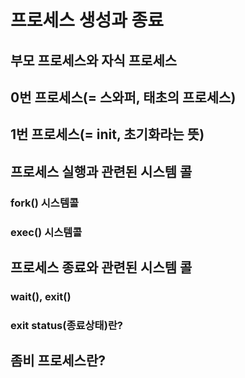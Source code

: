 # 프로세스 생성과 종료

## 부모 프로세스와 자식 프로세스

## 0번 프로세스(= 스와퍼, 태초의 프로세스)

## 1번 프로세스(= init, 초기화라는 뜻)

## 프로세스 실행과 관련된 시스템 콜

### fork() 시스템콜

### exec() 시스템콜

## 프로세스 종료와 관련된 시스템 콜

### wait(), exit()

### exit status(종료상태)란?

## 좀비 프로세스란?